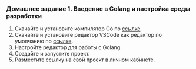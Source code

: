 ### Домашнее задание 1. Введение в Golang и настройка среды разработки
1. Скачайте и установите компилятор Go по [ссылке](https://go.dev/dl/).
2. Скачайте и установите редактор VSCode как редактор по умолчанию по [ссылке](https://code.visualstudio.com/Download).
3. Настройте редактор для работы с Golang.
4. Создайте и запустите проект.
5. Разместите ссылку на свой проект в личном кабинете.